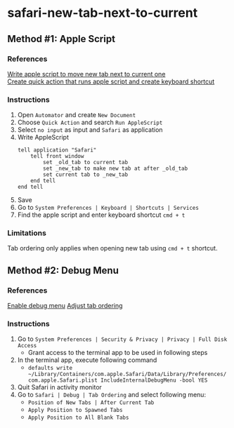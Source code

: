 # safari-new-tab-next-to-current

## Method #1: Apple Script

### References

[Write apple script to move new tab next to current one](https://daringfireball.net/2018/12/safari_new_tab_next_to_current_tab)  
[Create quick action that runs apple script and create keyboard shortcut](https://meta.stackexchange.com/questions/334041/how-long-do-the-share-links-last)

### Instructions

1. Open `Automator` and create `New Document`
1. Choose `Quick Action` and search `Run AppleScript`
1. Select `no input` as input and `Safari` as application
1. Write AppleScript
    ```
    tell application "Safari"
        tell front window
            set _old_tab to current tab
            set _new_tab to make new tab at after _old_tab
            set current tab to _new_tab
        end tell
    end tell
    ```
1. Save
1. Go to `System Preferences | Keyboard | Shortcuts | Services`
1. Find the apple script and enter keyboard shortcut `cmd + t`

### Limitations

Tab ordering only applies when opening new tab using `cmd + t` shortcut.  

## Method #2: Debug Menu

### References

[Enable debug menu](https://www.droidwin.com/enable-safari-debug-menu-in-macos-monterey/)
[Adjust tab ordering](https://www.cultofmac.com/691905/how-to-force-safari-tabs-open-at-end-of-tab-bar/)

### Instructions

1. Go to `System Preferences | Security & Privacy | Privacy | Full Disk Access`
   - Grant access to the terminal app to be used in following steps
1. In the terminal app, execute following command
   - ```defaults write ~/Library/Containers/com.apple.Safari/Data/Library/Preferences/com.apple.Safari.plist IncludeInternalDebugMenu -bool YES```
1. Quit Safari in activity monitor
1. Go to `Safari | Debug | Tab Ordering` and select following menu:
   - `Position of New Tabs | After Current Tab`
   - `Apply Position to Spawned Tabs`
   - `Apply Position to All Blank Tabs`